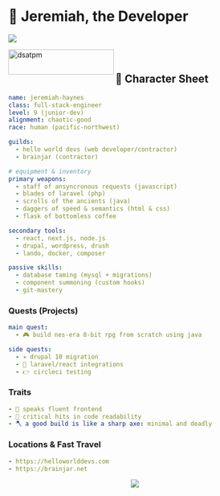 <h1>🧙 Jeremiah, the Developer</h1>
<p><img src="https://github-readme-stats.vercel.app/api?username=dsatpm&show_icons=true&theme=tokyonight&count_private=true" /></p>
<a href="https://www.buymeacoffee.com/dsatpm"> 
  <img align="left" src="https://cdn.buymeacoffee.com/buttons/v2/default-yellow.png" height="50" width="210" alt="dsatpm" />
</a>
<br />

## 🧾 Character Sheet

```yaml
name: jeremiah-haynes
class: full-stack-engineer
level: 9 (junior-dev)
alignment: chaotic-good
race: human (pacific-northwest)

guilds:
  - hello world devs (web developer/contractor)
  - brainjar (contractor)

# equipment & inventory
primary weapons:
  - staff of ansyncronous requests (javascript)
  - blades of laravel (php)
  - scrolls of the ancients (java)
  - daggers of speed & semantics (html & css)
  - flask of bottomless coffee

secondary tools:
  - react, next.js, node.js
  - drupal, wordpress, drush
  - lando, docker, composer

passive skills:
  - database taming (mysql + migrations)
  - component summoning (custom hooks)
  - git-mastery
```

### Quests (Projects)

```yaml
main quest:
  - 🎮 build nes-era 8-bit rpg from scratch using java

side quests:
  - ✈️ drupal 10 migration
  - 💏 laravel/react integrations
  - 👉 circleci testing
```

### Traits

```yaml
- 🐉 speaks fluent frontend
- 🧪 critical hits in code readability
- 🪓 a good build is like a sharp axe: minimal and deadly
```

### Locations & Fast Travel

```yaml
- https://helloworlddevs.com
- https://brainjar.net
```

<p align="center"><img src="https://github-readme-streak-stats.herokuapp.com/?user=dsatpm&theme=tokyonight" /></p>
